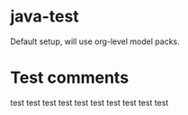 # java-test

Default setup, will use org-level model packs.

# Test comments
test
test
test
test
test
test
test
test
test
test
